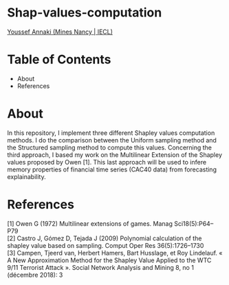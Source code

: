 # Shap-values-computation
[Youssef Annaki (Mines Nancy | IECL)](https://linkedin.com/in/youssef-annaki-a91ab5192/)

# Table of Contents
  * About
  * References 

# About
In this repository, I implement three different Shapley values computation methods. I do the comparison between the Uniform sampling method and the Structured sampling method to compute this values. Concerning the third approach, I based my work on the Multilinear Extension of the Shapley values proposed by Owen [1]. This last approach will be used to infere memory properties of financial time series (CAC40 data) from forecasting explainability.

# References
[1] Owen G (1972) Multilinear extensions of games. Manag Sci18(5):P64–P79 \
[2] Castro J, Gómez D, Tejada J (2009) Polynomial calculation of the shapley value based on sampling. Comput Oper Res 36(5):1726–1730 \
[3] Campen, Tjeerd van, Herbert Hamers, Bart Husslage, et Roy Lindelauf. « A New Approximation Method for the Shapley Value Applied to the WTC 9/11 Terrorist Attack ». Social Network Analysis and Mining 8, no 1 (décembre 2018): 3 
